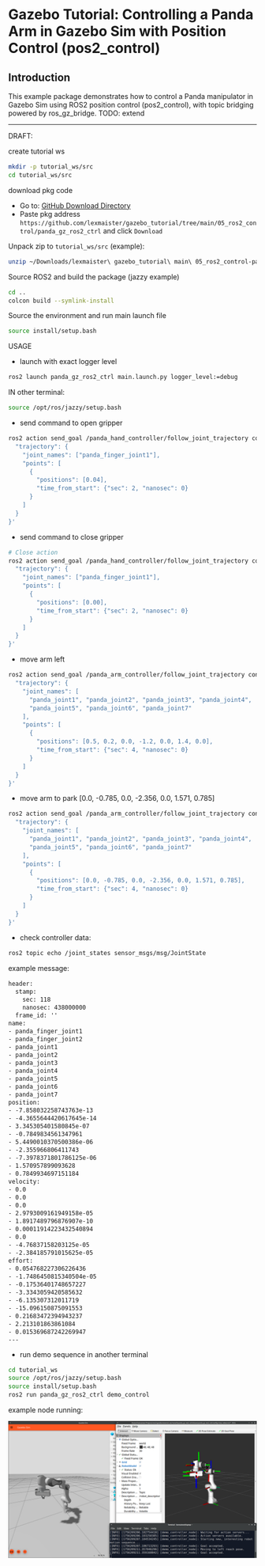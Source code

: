 # Gazebo Tutorial: Controlling a Panda Arm in Gazebo Sim with Position Control (pos2_control)

## Introduction

This example package demonstrates how to control a Panda manipulator in Gazebo Sim using ROS2 position control (pos2_control), with topic bridging powered by ros_gz_bridge. TODO: extend

---

DRAFT:

create tutorial ws

```sh
mkdir -p tutorial_ws/src
cd tutorial_ws/src
```

download pkg code

* Go to: [GitHub Download Directory](https://download-directory.github.io/)
* Paste pkg address `https://github.com/lexmaister/gazebo_tutorial/tree/main/05_ros2_control/panda_gz_ros2_ctrl` and click `Download`

Unpack zip to `tutorial_ws/src` (example):

```sh
unzip ~/Downloads/lexmaister\ gazebo_tutorial\ main\ 05_ros2_control-panda_gz_ros2_ctrl.zip -d panda_gz_ros2_ctrl
```

Source ROS2 and build the package (jazzy example)

```sh
cd ..
colcon build --symlink-install
```

Source the environment and run main launch file

```sh
source install/setup.bash
```

USAGE

* launch with exact logger level

```sh
ros2 launch panda_gz_ros2_ctrl main.launch.py logger_level:=debug
```

IN other terminal:

```sh
source /opt/ros/jazzy/setup.bash
```

* send command to open gripper

```sh
ros2 action send_goal /panda_hand_controller/follow_joint_trajectory control_msgs/action/FollowJointTrajectory '{
  "trajectory": {
    "joint_names": ["panda_finger_joint1"],
    "points": [
      {
        "positions": [0.04],
        "time_from_start": {"sec": 2, "nanosec": 0}
      }
    ]
  }
}'
```

* send command to close gripper

```sh
# Close action
ros2 action send_goal /panda_hand_controller/follow_joint_trajectory control_msgs/action/FollowJointTrajectory '{
  "trajectory": {
    "joint_names": ["panda_finger_joint1"],
    "points": [
      {
        "positions": [0.00],
        "time_from_start": {"sec": 2, "nanosec": 0}
      }
    ]
  }
}'
```

* move arm left

```sh
ros2 action send_goal /panda_arm_controller/follow_joint_trajectory control_msgs/action/FollowJointTrajectory '{
  "trajectory": {
    "joint_names": [
      "panda_joint1", "panda_joint2", "panda_joint3", "panda_joint4",
      "panda_joint5", "panda_joint6", "panda_joint7"
    ],
    "points": [
      {
        "positions": [0.5, 0.2, 0.0, -1.2, 0.0, 1.4, 0.0],
        "time_from_start": {"sec": 4, "nanosec": 0}
      }
    ]
  }
}'
```

* move arm to park [0.0, -0.785, 0.0, -2.356, 0.0, 1.571, 0.785]

```sh
ros2 action send_goal /panda_arm_controller/follow_joint_trajectory control_msgs/action/FollowJointTrajectory '{
  "trajectory": {
    "joint_names": [
      "panda_joint1", "panda_joint2", "panda_joint3", "panda_joint4",
      "panda_joint5", "panda_joint6", "panda_joint7"
    ],
    "points": [
      {
        "positions": [0.0, -0.785, 0.0, -2.356, 0.0, 1.571, 0.785],
        "time_from_start": {"sec": 4, "nanosec": 0}
      }
    ]
  }
}'
```

* check controller data:

```sh
ros2 topic echo /joint_states sensor_msgs/msg/JointState
```

example message:

```text
header:
  stamp:
    sec: 118
    nanosec: 438000000
  frame_id: ''
name:
- panda_finger_joint1
- panda_finger_joint2
- panda_joint1
- panda_joint2
- panda_joint3
- panda_joint4
- panda_joint5
- panda_joint6
- panda_joint7
position:
- -7.858032258743763e-13
- -4.3655644420617645e-14
- 3.345305401580845e-07
- -0.7849834561347961
- 5.4490010370500386e-06
- -2.355966806411743
- -7.3978371801786125e-06
- 1.570957899093628
- 0.7849934697151184
velocity:
- 0.0
- 0.0
- 0.0
- 2.9793009161949158e-05
- 1.8917489796876907e-10
- 0.00011914223432540894
- 0.0
- -4.76837158203125e-05
- -2.384185791015625e-05
effort:
- 0.054768227306226436
- -1.7486450815340504e-05
- -0.17536401748657227
- -3.3343059420585632
- -6.135307312011719
- -15.096150875091553
- 0.21683472394943237
- 2.213101863861084
- 0.015369687242269947
---
```

* run demo sequence in another terminal

```sh
cd tutorial_ws
source /opt/ros/jazzy/setup.bash
source install/setup.bash
ros2 run panda_gz_ros2_ctrl demo_control
```

example node running:

![demo_ctrl](./docs/demo_ctrl.png)
